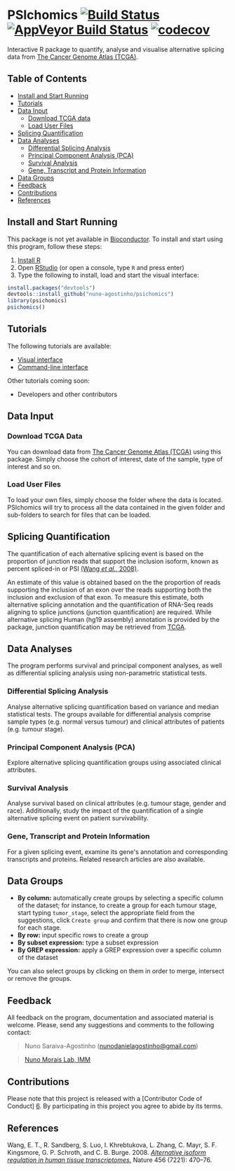 # PSIchomics [![Build Status](https://travis-ci.org/nuno-agostinho/psichomics.svg?branch=master)](https://travis-ci.org/nuno-agostinho/psichomics) [![AppVeyor Build Status](https://ci.appveyor.com/api/projects/status/github/nuno-agostinho/psichomics?branch=master&svg=true)](https://ci.appveyor.com/project/nuno-agostinho/psichomics) [![codecov](https://codecov.io/gh/nuno-agostinho/psichomics/branch/master/graph/badge.svg)](https://codecov.io/gh/nuno-agostinho/psichomics)
Interactive R package to quantify, analyse and visualise alternative splicing 
data from [The Cancer Genome Atlas (TCGA)][1].

## Table of Contents

* [Install and Start Running](#install-and-start-running)
* [Tutorials](#tutorials)
* [Data Input](#data-input)
    * [Download TCGA data](#download-tcga-data)
    * [Load User Files](#load-user-files)
* [Splicing Quantification](#splicing-quantification)
* [Data Analyses](#data-analyses)
    * [Differential Splicing Analysis](#differential-splicing-analysis)
    * [Principal Component Analysis (PCA)](#principal-component-analysis-pca)
    * [Survival Analysis](#survival-analysis)
    * [Gene, Transcript and Protein Information](#gene-transcript-and-protein-information)
* [Data Groups](#data-groups)
* [Feedback](#feedback)
* [Contributions](#contributions)
* [References](#references)

## Install and Start Running
This package is not yet available in [Bioconductor][2]. To install and start 
using this program, follow these steps:

1. [Install R][3]
2. Open [RStudio][4] (or open a console, type `R` and press enter)
3. Type the following to install, load and start the visual interface:
```r
install.packages("devtools")
devtools::install_github("nuno-agostinho/psichomics")
library(psichomics)
psichomics()
```

## Tutorials

The following tutorials are available:

* [Visual interface](http://rpubs.com/nuno-agostinho/psichomics-tutorial-visual)
* [Command-line interface](http://rpubs.com/nuno-agostinho/psichomics-cli-tutorial)

Other tutorials coming soon:
* Developers and other contributors

## Data Input
### Download TCGA Data
You can download data from [The Cancer Genome Atlas (TCGA)][1] using this
package. Simply choose the cohort of interest, date of the sample, type of 
interest and so on.

### Load User Files
To load your own files, simply choose the folder where the data is located. 
PSIchomics will try to process all the data contained in the given folder and
sub-folders to search for files that can be loaded.

## Splicing Quantification
The quantification of each alternative splicing event is based on the proportion
of junction reads that support the inclusion isoform, known as percent 
spliced-in or PSI [(Wang *et al.*, 2008)](#references).

An estimate of this value is obtained based on the the proportion of reads 
supporting the inclusion of an exon over the reads supporting both the inclusion
and exclusion of that exon. To measure this estimate, both alternative splicing 
annotation and the quantification of RNA-Seq reads aligning to splice junctions
(junction quantification) are required. While alternative splicing Human (hg19
assembly) annotation is provided by the package, junction quantification may be
retrieved from [TCGA][1].

## Data Analyses
The program performs survival and principal component analyses, as well as
differential splicing analysis using non-parametric statistical tests.

### Differential Splicing Analysis
Analyse alternative splicing quantification based on variance and median 
statistical tests. The groups available for differential analysis comprise 
sample types (e.g. normal versus tumour) and clinical attributes of patients 
(e.g. tumour stage).

### Principal Component Analysis (PCA)
Explore alternative splicing quantification groups using associated clinical 
attributes.

### Survival Analysis
Analyse survival based on clinical attributes (e.g. tumour stage, gender and
race). Additionally, study the impact of the quantification of a single 
alternative splicing event on patient survivability.

### Gene, Transcript and Protein Information
For a given splicing event, examine its gene's annotation and corresponding 
transcripts and proteins. Related research articles are also available.

## Data Groups

- **By column:** automatically create groups by selecting a specific column of 
the dataset; for instance, to create a group for each tumour stage, start typing
`tumor_stage`, select the appropriate field from the suggestions, click 
`Create group` and confirm that there is now one group for each stage.
- **By row:** input specific rows to create a group
- **By subset expression:** type a subset expression
- **By GREP expression:** apply a GREP expression over a specific column of the 
dataset

You can also select groups by clicking on them in order to merge, intersect or 
remove the groups.

## Feedback
All feedback on the program, documentation and associated material is welcome. 
Please, send any suggestions and comments to the following contact:

> Nuno Saraiva-Agostinho (nunodanielagostinho@gmail.com)

> [Nuno Morais Lab, IMM][5]

## Contributions
Please note that this project is released with a [Contributor Code of Conduct]
[6]. By participating in this project you agree to abide by its terms.

## References
Wang, E. T., R. Sandberg, S. Luo, I. Khrebtukova, L. Zhang, C. Mayr, S. F. 
Kingsmore, G. P. Schroth, and C. B. Burge. 2008. [*Alternative isoform 
regulation in human tissue transcriptomes.*][7] Nature 456 (7221): 470–76.

[1]: https://tcga-data.nci.nih.gov
[2]: https://www.bioconductor.org
[3]: https://www.r-project.org
[4]: https://www.rstudio.com/products/rstudio
[5]: http://imm.medicina.ulisboa.pt/group/compbio
[6]: CONDUCT.md
[7]: http://www.nature.com/nature/journal/v456/n7221/full/nature07509.html